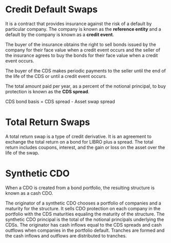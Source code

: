 Credit Default Swaps
====================

It is a contract that provides insurance against the risk of a default by particular company. The company is known as the **reference entity** and a default by the company is known as a **credit event**.

The buyer of the insurance obtains the right to sell bonds issued by the company for their face value when a credit event occurs and the seller of the insurance agrees to buy the bonds for their face value when a credit event occurs.

The buyer of the CDS makes periodic payments to the seller until the end of the life of the CDS or until a credit event occurs.

The total amount paid per year, as a percent of the notional principal, to buy protection is known as the **CDS spread**.

CDS bond basis = CDS spread - Asset swap spread


Total Return Swaps
==================

A total return swap is a type of credit derivative. It is an agreement to exchange the total return on a bond for LIBRO plus a spread. The total return includes coupons, interest, and the gain or loss on the asset over the life of the swap.


Synthetic CDO
===========================
When a CDO is created from a bond portfolio, the resulting structure is known as a cash CDO. 

The originator of a synthetic CDO chooses a portfolio of companies and a maturity for the structure. It sells CDO protection on each company in the portfolio with the CDS maturities equaling the maturity of the structure. The synthetic CDO principal is the total of the notional principals underlying the CDSs. The originator has cash inflows equal to the CDS spreads and cash outflows when companies in the portfolio default. Tranches are formed and the cash inflows and outflows are distributed to tranches.








